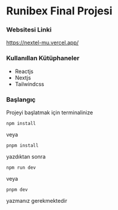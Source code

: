 # Runibex Final Projesi 
### Websitesi Linki
https://nextel-mu.vercel.app/

### Kullanıllan Kütüphaneler
- Reactjs
- Nextjs
- Tailwindcss

### Başlangıç
Projeyi başlatmak için terminalinize
```
npm install
```
veya
```
pnpm install
```
yazdıktan sonra
```
npm run dev
```
veya

```
pnpm dev
```
yazmanız gerekmektedir 
